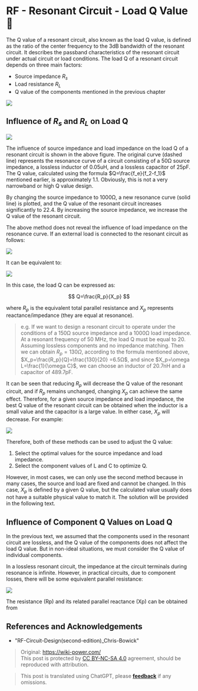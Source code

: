 # RF - Resonant Circuit - Load Q Value 🚧

The Q value of a resonant circuit, also known as the load Q value, is defined as the ratio of the center frequency to the 3dB bandwidth of the resonant circuit. It describes the passband characteristics of the resonant circuit under actual circuit or load conditions. The load Q of a resonant circuit depends on three main factors:

- Source impedance $R_s$
- Load resistance $R_L$
- Q value of the components mentioned in the previous chapter

![](https://img.wiki-power.com/d/wiki-media/img/20220418111129.png)

## Influence of $R_s$ and $R_L$ on Load Q

![](https://img.wiki-power.com/d/wiki-media/img/20220418111200.png)

The influence of source impedance and load impedance on the load Q of a resonant circuit is shown in the above figure. The original curve (dashed line) represents the resonance curve of a circuit consisting of a 50Ω source impedance, a lossless inductor of 0.05uH, and a lossless capacitor of 25pF. The Q value, calculated using the formula $Q=\frac{f_e}{f_2-f_1}$ mentioned earlier, is approximately 1.1. Obviously, this is not a very narrowband or high Q value design.

By changing the source impedance to 1000Ω, a new resonance curve (solid line) is plotted, and the Q value of the resonant circuit increases significantly to 22.4. By increasing the source impedance, we increase the Q value of the resonant circuit.

The above method does not reveal the influence of load impedance on the resonance curve. If an external load is connected to the resonant circuit as follows:

![](https://img.wiki-power.com/d/wiki-media/img/20220419163311.png)

It can be equivalent to:

![](https://img.wiki-power.com/d/wiki-media/img/20220419163441.png)

In this case, the load Q can be expressed as:

$$
Q=\frac{R_p}{X_p}
$$

where $R_p$ is the equivalent total parallel resistance and $X_p$ represents reactance/impedance (they are equal at resonance).

> e.g. If we want to design a resonant circuit to operate under the conditions of a 150Ω source impedance and a 1000Ω load impedance. At a resonant frequency of 50 MHz, the load Q must be equal to 20. Assuming lossless components and no impedance matching. Then we can obtain $R_p=130Ω$, according to the formula mentioned above, $X_p=\frac{R_p}{Q}=\frac{130}{20} =6.5Ω$, and since $X_p=\omega L=\frac{1}{\omega C}$, we can choose an inductor of 20.7nH and a capacitor of 489.7pF.

It can be seen that reducing $R_p$ will decrease the Q value of the resonant circuit, and if $R_p$ remains unchanged, changing $X_p$ can achieve the same effect. Therefore, for a given source impedance and load impedance, the best Q value of the resonant circuit can be obtained when the inductor is a small value and the capacitor is a large value. In either case, $X_p$ will decrease. For example:

![](https://img.wiki-power.com/d/wiki-media/img/20220419165555.png)

Therefore, both of these methods can be used to adjust the Q value:

1. Select the optimal values for the source impedance and load impedance.
2. Select the component values of L and C to optimize Q.

However, in most cases, we can only use the second method because in many cases, the source and load are fixed and cannot be changed. In this case, $X_p$ is defined by a given Q value, but the calculated value usually does not have a suitable physical value to match it. The solution will be provided in the following text.

## Influence of Component Q Values on Load Q

In the previous text, we assumed that the components used in the resonant circuit are lossless, and the Q value of the components does not affect the load Q value. But in non-ideal situations, we must consider the Q value of individual components.

In a lossless resonant circuit, the impedance at the circuit terminals during resonance is infinite. However, in practical circuits, due to component losses, there will be some equivalent parallel resistance:

![](https://img.wiki-power.com/d/wiki-media/img/20220419174200.png)

The resistance (Rp) and its related parallel reactance (Xp) can be obtained from

## References and Acknowledgements

- "RF-Circuit-Design(second-edition)\_Chris-Bowick"

> Original: <https://wiki-power.com/>  
> This post is protected by [CC BY-NC-SA 4.0](https://creativecommons.org/licenses/by/4.0/deed.en) agreement, should be reproduced with attribution.

> This post is translated using ChatGPT, please [**feedback**](https://github.com/linyuxuanlin/Wiki_MkDocs/issues/new) if any omissions.